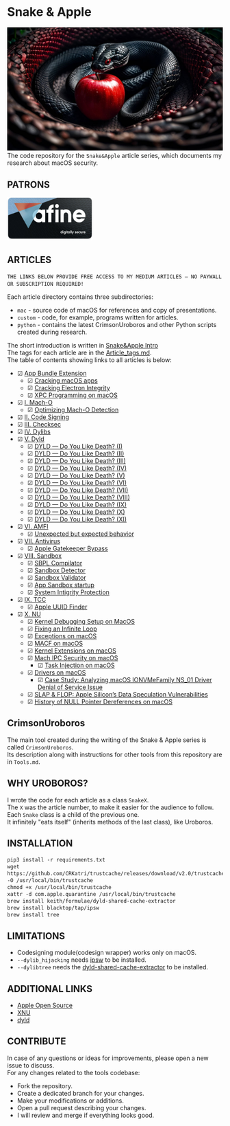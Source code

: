 # Snake & Apple
[![alt](img/Snake_Apple.jpg)](https://karol-mazurek95.medium.com/snake-apple-ff87a399ecc4?sk=v2%2Fb2295773-88e6-4654-9d3d-61d73b9001e5)
The code repository for the `Snake&Apple` article series, which documents my research about macOS security.

## PATRONS
<a href="https://afine.com/">
  <img src="./img/afine_banner.png" alt="AFine" width="200" height="100">
</a>

## ARTICLES
`THE LINKS BELOW PROVIDE FREE ACCESS TO MY MEDIUM ARTICLES — NO PAYWALL OR SUBSCRIPTION REQUIRED!`  

Each article directory contains three subdirectories:
* `mac` - source code of macOS for references and copy of presentations.
* `custom` - code, for example, programs written for articles.
* `python` - contains the latest CrimsonUroboros and other Python scripts created during research. 

The short introduction is written in [Snake&Apple Intro](https://karol-mazurek95.medium.com/snake-apple-ff87a399ecc4?sk=v2%2Fb2295773-88e6-4654-9d3d-61d73b9001e5)  
The tags for each article are in the [Article_tags.md](Article_tags.md).  
The table of contents showing links to all articles is below:
* &#9745; [App Bundle Extension](https://karol-mazurek.medium.com/snake-apple-app-bundle-ext-f5c43a3c84c4?sk=v2%2F3ff105ad-f4f0-464d-b4d5-46b86c66fe14)
  * &#9745; [Cracking macOS apps](https://karol-mazurek.medium.com/cracking-macos-apps-39575dd672e0?sk=v2%2F727dce55-53ee-45f6-b051-2979e62f2ba1)
  * &#9745; [Cracking Electron Integrity](https://karol-mazurek.medium.com/cracking-electron-integrity-0a10e0d5f239?sk=v2%2F7726b99c-c6c9-4d70-8c37-da9f2f0874e8)
  * &#9745; [XPC Programming on macOS](https://karol-mazurek.medium.com/xpc-programming-on-macos-7e1918573f6d?sk=v2%2F21c4e9c7-40a5-43dd-804b-0d8f9bc4e94c)
* &#9745; [I. Mach-O](https://karol-mazurek95.medium.com/snake-apple-i-mach-o-a8eda4b87263?sk=v2%2Ffc1cbfa4-e2d4-4387-9a82-b27191978b5b)
  * &#9745; [Optimizing Mach-O Detection](https://karol-mazurek.medium.com/optimizing-mach-o-detection-40352101bbef?sk=v2%2F3378d3f5-874b-4b82-94d5-b2ccd8522ea3)
* &#9745; [II. Code Signing](https://karol-mazurek95.medium.com/snake-apple-ii-code-signing-f0a9967b7f02?sk=v2%2Fbbc87007-89ca-4135-91d6-668b5d2fe9ae)
* &#9745; [III. Checksec](https://karol-mazurek95.medium.com/snake-apple-iii-checksec-ed64a4b766c1?sk=v2%2Fb4b8d637-e906-4b6b-8088-ca1f893cd787)
* &#9745; [IV. Dylibs](https://karol-mazurek.medium.com/snake-apple-iv-dylibs-2c955439b94e?sk=v2%2Fdef72b7a-121a-47a1-af89-7bf53aed1ea2)
* &#9745; [V. Dyld](https://karol-mazurek.medium.com/snake-apple-v-dyld-8b36b674cc44?sk=v2%2F4acb16f8-fa88-41f0-8d7c-1362f4060010)
  * &#9745; [DYLD — Do You Like Death? (I)](https://karol-mazurek.medium.com/dyld-do-you-like-death-i-8199faad040e?sk=v2%2F359b081f-d944-409b-9e7c-95f7c171b969)
  * &#9745; [DYLD — Do You Like Death? (II)](https://karol-mazurek.medium.com/dyld-do-you-like-death-ii-b74360b8af47?sk=v2%2Ff0cff71c-5345-4228-a639-653325fc979d)
  * &#9745; [DYLD — Do You Like Death? (III)](https://karol-mazurek.medium.com/dyld-do-you-like-death-iii-af77701a3034?sk=v2%2F06c92503-2db9-40e2-b139-c9ae0a35e7b3)
  * &#9745; [DYLD — Do You Like Death? (IV)](https://karol-mazurek.medium.com/dyld-do-you-like-death-iv-ede6b157752c?sk=v2%2F87ebe38d-004c-41a6-bc1f-43898494a512)
  * &#9745; [DYLD — Do You Like Death? (V)](https://karol-mazurek.medium.com/dyld-do-you-like-death-v-c40a267573cb?sk=v2%2F4c9f16b2-59bd-406a-945d-10a1fba1001b) 
  * &#9745; [DYLD — Do You Like Death? (VI)](https://karol-mazurek.medium.com/dyld-do-you-like-death-vi-1013a69118ff?sk=v2%2F37b3a61f-8483-4b38-977d-7f860944862b)
  * &#9745; [DYLD — Do You Like Death? (VII)](https://karol-mazurek.medium.com/dyld-do-you-like-death-vii-62c202f98610?sk=v2%2Fab26bfcf-ba56-493d-9af3-2d8790ca6208)
  * &#9745; [DYLD — Do You Like Death? (VIII)](https://karol-mazurek.medium.com/dyld-do-you-like-death-viii-327d7e7f3c0f?sk=v2%2F6c6b611d-fee4-4d9d-8a36-d59a05116e23)
  * &#9745; [DYLD — Do You Like Death? (IX)](https://karol-mazurek.medium.com/dyld-do-you-like-death-ix-5052c865100e?sk=v2%2Fe078d739-ab30-4f2d-8a12-eefc63dd73b4)
  * &#9745; [DYLD — Do You Like Death? (X)](https://karol-mazurek.medium.com/dyld-do-you-like-death-x-76408570c357?sk=v2%2F8b69c2f1-ce13-4d05-bba1-e0164c3de381)
  * &#9745; [DYLD — Do You Like Death? (XI)](https://karol-mazurek.medium.com/dyld-do-you-like-death-xi-cef76bc8dc14?sk=v2%2F0b88b392-ae94-43d0-9120-109306051e00)
* &#9745; [VI. AMFI](https://karol-mazurek.medium.com/snake-apple-vi-amfi-31c48fb92d33?sk=v2%2F8116bf86-e0a7-42be-ada9-5348447c01fd)
  * &#9745; [Unexpected but expected behavior](https://karol-mazurek.medium.com/unexpected-but-expected-behavior-bf281cc21ee2?sk=v2%2Fda20f402-b7fa-4bb1-a160-83e758cdd513)
* &#9745; [VII. Antivirus](https://karol-mazurek.medium.com/snake-apple-vii-antivirus-0a57acc10185?sk=v2%2F2c46d7ac-4435-41e6-bbda-2acb4eb78c76)
  * &#9745; [Apple Gatekeeper Bypass](https://karol-mazurek.medium.com/apple-gatekeeper-bypass-4315bbb33018?sk=v2%2F3c20fa28-1a3d-4bd0-9a25-79646f60c44f)
* &#9745; [VIII. Sandbox](https://karol-mazurek.medium.com/snake-apple-viii-app-sandbox-5aff081f07d5?sk=v2%2F5b65151b-d1f3-4f18-93da-4ad9aeacadb7)
  * &#9745; [SBPL Compilator](https://karol-mazurek.medium.com/sbpl-compilator-c05f5304d057?sk=v2%2F4ae3bf90-ff12-4fea-b0fc-0f2ef60d7b93)
  * &#9745; [Sandbox Detector](https://karol-mazurek.medium.com/sandbox-detector-4268ab3cd361?sk=v2%2F58fe49fb-1381-4db3-9db9-3f6309e4053a)
  * &#9745; [Sandbox Validator](https://karol-mazurek.medium.com/sandbox-validator-e760e5d88617?sk=v2%2F145ac2ef-ca06-41a0-b310-c96f4ce0037b)
  * &#9745; [App Sandbox startup](https://karol-mazurek.medium.com/app-sandbox-startup-71daf8f259d1?sk=v2%2F9f3b09a6-c7c0-445d-8613-8e25bf3f4e4d)
  * &#9745; [System Intigrity Protection](https://karol-mazurek.medium.com/system-integrity-protection-sip-140562b07fea?sk=v2%2F9c293b8f-c376-4603-b8a1-2872ba3395cf)
* &#9745; [IX. TCC](https://karol-mazurek.medium.com/snake-apple-ix-tcc-ae822e3e2718?sk=v2%2F426ae6cf-6418-4e3f-a0ca-3aee06d6f676)
  * &#9745; [Apple UUID Finder](https://karol-mazurek.medium.com/apple-uuid-finder-a5173bdd1a8a?sk=v2%2F04bb0d32-6dc9-437d-bf72-8f65e03fed90)
* &#9745; [X. NU](https://karol-mazurek.medium.com/snake-apple-x-nu-0bc5c36170da?sk=v2%2F502ee9db-8d8a-4a1b-8655-546742a7d261)
  * &#9745; [Kernel Debugging Setup on MacOS](https://karol-mazurek.medium.com/kernel-debugging-setup-on-macos-07dd8c86cdb6?sk=v2%2F782bf539-a057-4f14-bbe7-f8e1ace26701)
  * &#9745; [Fixing an Infinite Loop](https://karol-mazurek.medium.com/fixing-an-infinite-loop-on-unix-e0a8a5501c54?sk=v2%2F140555f8-9770-4c6b-9734-d9c5b7cc9bc7)
  * &#9745; [Exceptions on macOS](https://karol-mazurek.medium.com/exceptions-on-macos-2c4bd6a9fd31?sk=v2%2Ffa7393a6-16e7-46d4-84d0-4de300260533)
  * &#9745; [MACF on macOS](https://karol-mazurek.medium.com/macf-on-macos-004b8a490e2c?sk=v2%2Fd9a61281-e230-4ac6-8608-ad062f4d2a9a)
  * &#9745; [Kernel Extensions on macOS](https://karol-mazurek.medium.com/kernel-extensions-on-macos-1b0f38b632ea?sk=v2%2Fb6920735-90f9-459c-9c10-30980247bae7)
  * &#9745; [Mach IPC Security on macOS](https://karol-mazurek.medium.com/mach-ipc-security-on-macos-63ee350cb59b?sk=v2%2F3afce264-9b59-447f-84ea-b1988606191a)
    * &#9745; [Task Injection on macOS](https://afine.com/task-injection-on-macos/)
  * &#9745; [Drivers on macOS](https://karol-mazurek.medium.com/drivers-on-macos-26edbde370ab?sk=v2%2F8a5bbc18-aae7-4a68-b0dd-bb5ce70b5752)
    * &#9745; [Case Study: Analyzing macOS IONVMeFamily NS_01 Driver Denial of Service Issue](https://afine.com/case-study-analyzing-macos-ionvmefamily-driver-denial-of-service-issue/)
  * &#9745; [SLAP & FLOP: Apple Silicon’s Data Speculation Vulnerabilities](https://afine.com/slap-flop-apple-silicons-data-speculation-vulnerabilities/)
  * &#9745; [History of NULL Pointer Dereferences on macOS](https://afine.com/history-of-null-pointer-dereferences-on-macos/)


## CrimsonUroboros
The main tool created during the writing of the Snake & Apple series is called `CrimsonUroboros`.  
Its description along with instructions for other tools from this repository are in `Tools.md`.

## WHY UROBOROS? 
I wrote the code for each article as a class `SnakeX`.  
The `X` was the article number, to make it easier for the audience to follow.   
Each `Snake` class is a child of the previous one.  
It infinitely "eats itself" (inherits methods of the last class), like Uroboros.

## INSTALLATION
```
pip3 install -r requirements.txt
wget https://github.com/CRKatri/trustcache/releases/download/v2.0/trustcache_macos_arm64 -O /usr/local/bin/trustcache
chmod +x /usr/local/bin/trustcache
xattr -d com.apple.quarantine /usr/local/bin/trustcache
brew install keith/formulae/dyld-shared-cache-extractor
brew install blacktop/tap/ipsw
brew install tree
```

## LIMITATIONS
* Codesigning module(codesign wrapper) works only on macOS.
* `--dylib_hijacking` needs [ipsw](https://github.com/blacktop/ipsw) to be installed.
* `--dylibtree` needs the [dyld-shared-cache-extractor](https://github.com/keith/dyld-shared-cache-extractor) to be installed.

## ADDITIONAL LINKS
* [Apple Open Source](https://opensource.apple.com/releases/)
* [XNU](https://github.com/apple-oss-distributions/xnu)
* [dyld](https://github.com/apple-oss-distributions/dyld)

## CONTRIBUTE
In case of any questions or ideas for improvements, please open a new issue to discuss.  
For any changes related to the tools codebase:
* Fork the repository.
* Create a dedicated branch for your changes.
* Make your modifications or additions.
* Open a pull request describing your changes.
* I will review and merge if everything looks good.